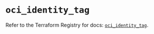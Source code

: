 # `oci_identity_tag`

Refer to the Terraform Registry for docs: [`oci_identity_tag`](https://registry.terraform.io/providers/oracle/oci/7.19.0/docs/resources/identity_tag).
